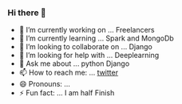 ### Hi there 👋


- 🔭 I’m currently working on ... Freelancers
- 🌱 I’m currently learning ... Spark and MongoDb
- 👯 I’m looking to collaborate on ... Django
- 🤔 I’m looking for help with ... Deeplearning
- 💬 Ask me about ... python Django
- 📫 How to reach me: ... [twitter](@aliysefian)
- 😄 Pronouns: ...
- ⚡ Fun fact: ... I am half Finish

